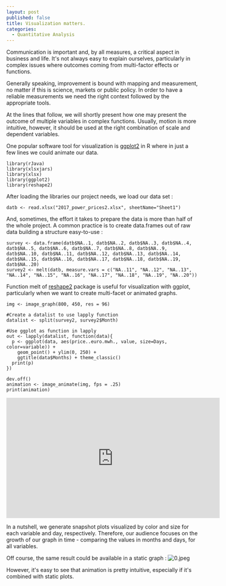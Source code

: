 ```yaml
---
layout: post
published: false
title: Visualization matters.
categories:
  - Quantitative Analysis
---
```

Communication is important and, by all measures, a critical aspect in business and life. It's not always easy to explain ourselves, particularly in complex issues where outcomes coming from multi-factor effects or functions.

Generally speaking, improvement is bound with mapping and measurement, no matter if this is science, markets or public policy. In order to have a reliable measurements we need the right context followed by the appropriate tools.

At the lines that follow, we will shortly present how one may present the outcome of multiple variables in complex functions. Usually, motion is more intuitive, however, it should be used at the right combination of scale and dependent variables.

One popular software tool for visualization is [ggplot2](http://ggplot2.org/) in R where in just a few lines we could animate our data.

	library(rJava)
	library(xlsxjars)
	library(xlsx)
	library(ggplot2)
	library(reshape2)

After loading the libraries our project needs, we load our data set :

	datb <- read.xlsx("2017_power_prices2.xlsx", sheetName="Sheet1")

And, sometimes, the effort it takes to prepare the data is more than half of the whole project. A common practice is to create data.frames out of raw data building a structure easy-to-use :

	survey <- data.frame(datb$NA..1, datb$NA..2, datb$NA..3, datb$NA..4, datb$NA..5, datb$NA..6, datb$NA..7, datb$NA..8, datb$NA..9, datb$NA..10, datb$NA..11, datb$NA..12, datb$NA..13, datb$NA..14, datb$NA..15, datb$NA..16, datb$NA..17, datb$NA..18, datb$NA..19, datb$NA..20)
	survey2 <- melt(datb, measure.vars = c("NA..11", "NA..12", "NA..13", "NA..14", "NA..15", "NA..16", "NA..17", "NA..18", "NA..19", "NA..20"))

Function melt of [reshape2](http://seananderson.ca/2013/10/19/reshape.html) package is useful for visualization with ggplot, particularly when we want to create multi-facet or animated graphs.

	img <- image_graph(800, 450, res = 96)

	#Create a datalist to use lapply function
	datalist <- split(survey2, survey2$Month)

	#Use ggplot as function in lapply
	out <- lapply(datalist, function(data){
  	  p <- ggplot(data, aes(price..euro.mwh., value, size=Days, color=variable)) +
        geom_point() + ylim(0, 250) + 
        ggtitle(data$Months) + theme_classic()
      print(p)
	})

	dev.off()
	animation <- image_animate(img, fps = .25)
	print(animation)

<iframe width="560" height="315" src="https://www.youtube-nocookie.com/embed/GRnVnCiFumM?rel=0" frameborder="0" allow="autoplay; encrypted-media" allowfullscreen></iframe>

In a nutshell, we generate snapshot plots visualized by color and size for each variable and day, respectively. Therefore, our audience focuses on the growth of our graph in time - comparing the values in months and days, for all variables.

Off course, the same result could be available in a static graph :
![0.jpeg]({{site.baseurl}}/assets/media/0.jpeg)

However, it's easy to see that animation is pretty intuitive, especially if it's combined with static plots.
